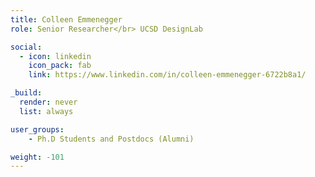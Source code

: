 ```yaml
---
title: Colleen Emmenegger
role: Senior Researcher</br> UCSD DesignLab

social:
  - icon: linkedin
    icon_pack: fab
    link: https://www.linkedin.com/in/colleen-emmenegger-6722b8a1/

_build:
  render: never
  list: always

user_groups:
    - Ph.D Students and Postdocs (Alumni)

weight: -101
---
```

